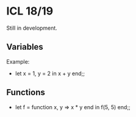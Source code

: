 # ICL 18/19

Still in development.

## Variables
Example:

- let x = 1, y = 2 in x + y end;;

## Functions
- let f = function x, y => x * y end in f(5, 5) end;;